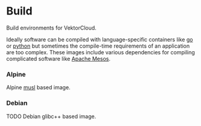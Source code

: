 # Build

Build environments for VektorCloud. 

Ideally software can be compiled with language-specific 
containers like [go](https://github.com/vektorcloud/go) or
[python](https://github.com/vektorcloud/python3) but sometimes
the compile-time requirements of an application are too complex.
These images include various dependencies for compiling 
complicated software like [Apache Mesos](https://github.com/vektorcloud/mesos).

### Alpine

Alpine [musl](https://www.musl-libc.org/) based image.


### Debian
TODO
Debian glibc++ based image.
